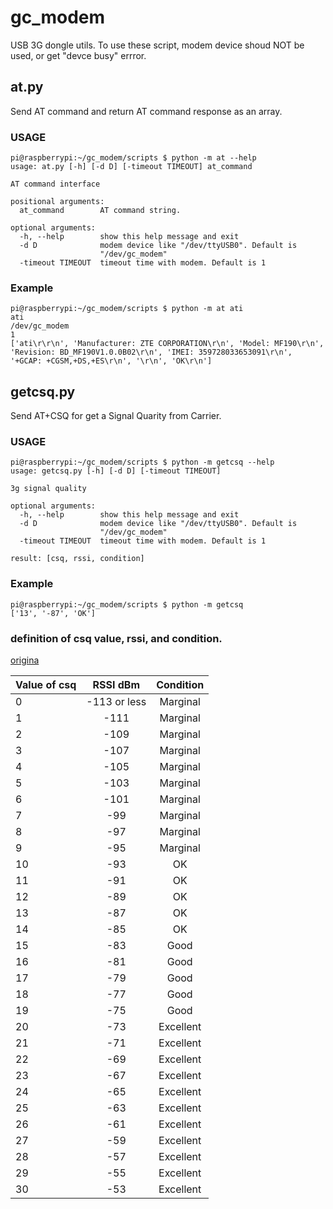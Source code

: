 # gc_modem
USB 3G dongle utils. To use these script, modem device shoud NOT be used, or get "devce busy" errror.

## at.py
Send AT command and return AT command response as an array.

### USAGE
```
pi@raspberrypi:~/gc_modem/scripts $ python -m at --help
usage: at.py [-h] [-d D] [-timeout TIMEOUT] at_command

AT command interface

positional arguments:
  at_command        AT command string.

optional arguments:
  -h, --help        show this help message and exit
  -d D              modem device like "/dev/ttyUSB0". Default is
                    "/dev/gc_modem"
  -timeout TIMEOUT  timeout time with modem. Default is 1
```

### Example
```
pi@raspberrypi:~/gc_modem/scripts $ python -m at ati
ati
/dev/gc_modem
1
['ati\r\r\n', 'Manufacturer: ZTE CORPORATION\r\n', 'Model: MF190\r\n', 'Revision: BD_MF190V1.0.0B02\r\n', 'IMEI: 359728033653091\r\n', '+GCAP: +CGSM,+DS,+ES\r\n', '\r\n', 'OK\r\n']
```

## getcsq.py 

Send AT+CSQ for get a Signal Quarity from Carrier.

### USAGE
```
pi@raspberrypi:~/gc_modem/scripts $ python -m getcsq --help
usage: getcsq.py [-h] [-d D] [-timeout TIMEOUT]

3g signal quality

optional arguments:
  -h, --help        show this help message and exit
  -d D              modem device like "/dev/ttyUSB0". Default is
                    "/dev/gc_modem"
  -timeout TIMEOUT  timeout time with modem. Default is 1

result: [csq, rssi, condition]
```
### Example
```
pi@raspberrypi:~/gc_modem/scripts $ python -m getcsq
['13', '-87', 'OK']
```

### definition of csq value, rssi, and condition.
[origina](http://m2msupport.net/m2msupport/atcsq-signal-quality/)

| Value of csq | RSSI dBm | Condition |
|:---|:---:|:---:|
|0	|-113 or less	|Marginal|
|1	|-111	|Marginal|
|2	|-109	|Marginal|
|3	|-107	|Marginal|
|4	|-105	|Marginal|
|5	|-103	|Marginal|
|6	|-101	|Marginal|
|7	|-99	|Marginal|
|8	|-97	|Marginal|
|9	|-95	|Marginal|
|10	|-93	|OK|
|11	|-91	|OK|
|12	|-89	|OK|
|13	|-87	|OK|
|14	|-85	|OK|
|15	|-83	|Good|
|16	|-81	|Good|
|17	|-79	|Good|
|18	|-77	|Good|
|19	|-75	|Good|
|20	|-73	|Excellent|
|21	|-71	|Excellent|
|22	|-69	|Excellent|
|23	|-67	|Excellent|
|24	|-65	|Excellent|
|25	|-63	|Excellent|
|26	|-61	|Excellent|
|27	|-59	|Excellent|
|28	|-57	|Excellent|
|29	|-55	|Excellent|
|30	|-53	|Excellent|
